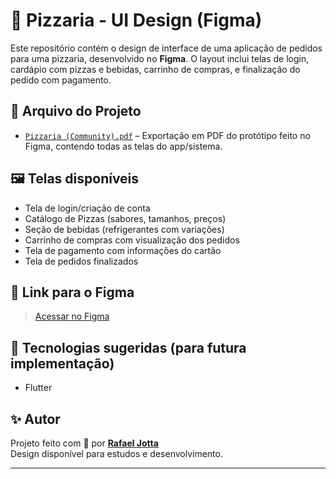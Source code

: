 # 🍕 Pizzaria - UI Design (Figma)

Este repositório contém o design de interface de uma aplicação de pedidos para uma pizzaria, desenvolvido no **Figma**. O layout inclui telas de login, cardápio com pizzas e bebidas, carrinho de compras, e finalização do pedido com pagamento.

## 📄 Arquivo do Projeto

- [`Pizzaria (Community).pdf`](docs/Pizzaria%20(Community).pdf) – Exportação em PDF do protótipo feito no Figma, contendo todas as telas do app/sistema.

## 🖼️ Telas disponíveis

- Tela de login/criação de conta
- Catálogo de Pizzas (sabores, tamanhos, preços)
- Seção de bebidas (refrigerantes com variações)
- Carrinho de compras com visualização dos pedidos
- Tela de pagamento com informações do cartão
- Tela de pedidos finalizados

## 🔗 Link para o Figma


> [Acessar no Figma](https://www.figma.com/design/f45XRiEqxUU8hjY6V8G6rq/Pizzaria--Community-?node-id=0-1&m=dev&t=OrJBuNoBMg1eHI3Y-1)

## 📌 Tecnologias sugeridas (para futura implementação)

- Flutter 

## ✨ Autor

Projeto feito com 💛 por **[Rafael Jotta](https://github.com/RafaelJotta)**  
Design disponível para estudos e desenvolvimento.

---

